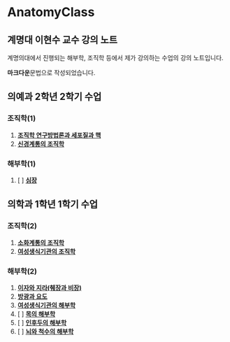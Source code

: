 # AnatomyClass

## 계명대 이현수 교수 강의 노트

계명의대에서 진행되는 해부학, 조직학 등에서 제가 강의하는 수업의 강의 노트입니다.

**마크다운**문법으로 작성되었습니다.

## 의예과 2학년 2학기 수업

### 조직학(1)

1. [**조직학 연구방법론과 세포질과 핵**](/histology_intro.md)
1. [**신경계통의 조직학**](/neuro_hist.md)

### 해부학(1)

1. [ ] [**심장**](/heart_anato.md)

## 의학과 1학년 1학기 수업

### 조직학(2)

1. [**소화계통의 조직학**](/GI_hist.md)
1. [**여성생식기관의 조직학**](/fege_hist.md)

### 해부학(2)

1. [**이자와 지라(췌장과 비장)**](/pan_anato.md)
1. [**방광과 요도**](/uro_anato.md)
1. [**여성생식기관의 해부학**](/fege_anato.md)
1. [ ] [**목의 해부학**](/neck_anato.md)
1. [ ] [**인후두의 해부학**](/lary_anato.md)
1. [ ] [**뇌와 척수의 해부학**](/neuro_anato.md)
